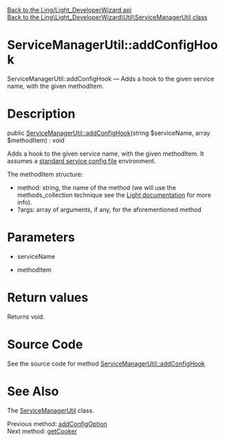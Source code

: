 [Back to the Ling/Light_DeveloperWizard api](https://github.com/lingtalfi/Light_DeveloperWizard/blob/master/doc/api/Ling/Light_DeveloperWizard.md)<br>
[Back to the Ling\Light_DeveloperWizard\Util\ServiceManagerUtil class](https://github.com/lingtalfi/Light_DeveloperWizard/blob/master/doc/api/Ling/Light_DeveloperWizard/Util/ServiceManagerUtil.md)


ServiceManagerUtil::addConfigHook
================



ServiceManagerUtil::addConfigHook — Adds a hook to the given service name, with the given methodItem.




Description
================


public [ServiceManagerUtil::addConfigHook](https://github.com/lingtalfi/Light_DeveloperWizard/blob/master/doc/api/Ling/Light_DeveloperWizard/Util/ServiceManagerUtil/addConfigHook.md)(string $serviceName, array $methodItem) : void




Adds a hook to the given service name, with the given methodItem.
It assumes a [standard service config file](https://github.com/lingtalfi/Light_DeveloperWizard/blob/master/doc/pages/conventions.md#standard-service-configuration-file) environment.

The methodItem structure:

- method: string, the name of the method (we will use the methods_collection technique see the [Light documentation](https://github.com/lingtalfi/Light) for more info).
- ?args: array of arguments, if any, for the aforementioned method




Parameters
================


- serviceName

    

- methodItem

    


Return values
================

Returns void.








Source Code
===========
See the source code for method [ServiceManagerUtil::addConfigHook](https://github.com/lingtalfi/Light_DeveloperWizard/blob/master/Util/ServiceManagerUtil.php#L554-L591)


See Also
================

The [ServiceManagerUtil](https://github.com/lingtalfi/Light_DeveloperWizard/blob/master/doc/api/Ling/Light_DeveloperWizard/Util/ServiceManagerUtil.md) class.

Previous method: [addConfigOption](https://github.com/lingtalfi/Light_DeveloperWizard/blob/master/doc/api/Ling/Light_DeveloperWizard/Util/ServiceManagerUtil/addConfigOption.md)<br>Next method: [getCooker](https://github.com/lingtalfi/Light_DeveloperWizard/blob/master/doc/api/Ling/Light_DeveloperWizard/Util/ServiceManagerUtil/getCooker.md)<br>

